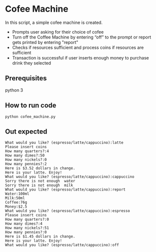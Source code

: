 # Cofee Machine
In this script, a simple cofee machine is created.
- Prompts user asking for their choice of cofee
- Turn off the Coffee Machine by entering “off” to the prompt or report gets printed by entering "report"
- Checks if resources sufficient and process coins if resources are sufficient
-  Transaction is successful if user inserts enough money to purchase drink they selected

## Prerequisites
python 3

## How to run code
`python cofee_machine.py`
## Out expected
```
What would you like? (espresso/latte/cappuccino):latte
Please insert coins
How many quarters?:4
How many dimes?:50
How many nickels?:0
How many pennies?:2
Here is $3.52 dollars in change.
Here is your latte. Enjoy!
What would you like? (espresso/latte/cappuccino):cappuccino
Sorry there is not enough  water
Sorry there is not enough  milk
What would you like? (espresso/latte/cappuccino):report
Water:100ml
Milk:50ml
Coffee:76g
Money:$2.5
What would you like? (espresso/latte/cappuccino):espresso
Please insert coins
How many quarters?:0
How many dimes?:4
How many nickels?:51
How many pennies?:0
Here is $1.45 dollars in change.
Here is your latte. Enjoy!
What would you like? (espresso/latte/cappuccino):off
```
